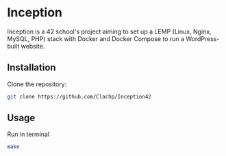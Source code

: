 # Inception

Inception is a 42 school's project aiming to set up a LEMP (Linux, Nginx, MySQL, PHP) stack with Docker and Docker Compose to run a WordPress-built website.

## Installation

Clone the repository:  
```bash
git clone https://github.com/Clachp/Inception42
```

## Usage

Run in terminal 
```bash
make
```
